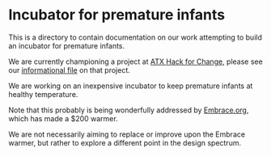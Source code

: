 # Incubator for premature infants

This is a directory to contain documentation on our work attempting to build an incubator for premature infants.

We are currently championing a project at [ATX Hack for Change](http://atxhackforchange.org/schedule/), please see our [informational file](https://github.com/PIFAH/EWB/blob/master/incubator/ATX%20Hack%20For%20Change.md) on that project.


We are working on an inexpensive incubator to keep premature infants at healthy temperature.

Note that this probably is being wonderfully addressed by [Embrace.org](http://embraceglobal.org/embrace-warmer/), which has made a $200 warmer.

We are not necessarily aiming to replace or improve upon the Embrace warmer, but rather to explore a different point in the design spectrum.
